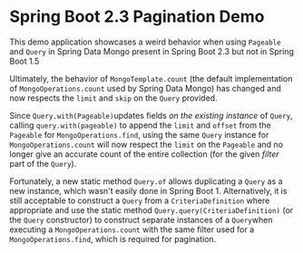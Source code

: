 # Spring Boot 2.3 Pagination Demo

This demo application showcases a weird behavior when using `Pageable` and `Query` in Spring Data Mongo present in
Spring Boot 2.3 but not in Spring Boot 1.5

Ultimately, the behavior of `MongoTemplate.count` (the default implementation of `MongoOperations.count` used by Spring
Data Mongo) has changed and now respects the `limit` and `skip` on the `Query` provided.

Since `Query.with(Pageable)`updates fields _on the existing instance_ of `Query`, calling `query.with(pageable)` to
append the `limit` and `offset` from the `Pageable` for `MongoOperations.find`, using the same `Query` instance
for `MongoOperations.count` will now respect the `limit` on the `Pageable` and no longer give an accurate count of the
entire collection (for the given _filter_ part of the `Query`).

Fortunately, a new static method `Query.of` allows duplicating a `Query` as a new instance, which wasn't easily done in
Spring Boot 1. Alternatively, it is still acceptable to construct a `Query` from a `CriteriaDefinition` where
appropriate and use the static method `Query.query(CriteriaDefinition)`  (or the `Query` constructor) to construct
separate instances of a `Query`when executing a `MongoOperations.count` with the same filter used for
a `MongoOperations.find`, which is required for pagination.
